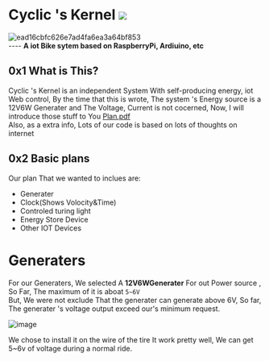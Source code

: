 # Cyclic 's Kernel ![](https://img.shields.io/badge/SupportedBy-Ret1w1cky-blueviolet)
![ead16cbfc626e7ad4fa6ea3a64bf853](https://user-images.githubusercontent.com/72267897/144238466-848c703b-9984-4fad-a44a-e673dd136799.jpg)  
---- **A iot Bike sytem based on RaspberryPi, Ardiuino, etc**  
## 0x1 What is This?
Cyclic 's Kernel is an independent System With self-producing energy, iot Web control, By the time that this is wrote, The system 's Energy source is a 12V6W Generater and The Voltage, Current is not cocerned, Now, I will introduce those stuff to You
[Plan.pdf](https://github.com/DDizzzy79/ScienceFair/files/7633868/default.pdf)  
Also, as a extra info, Lots of our code is based on lots of thoughts on internet
## 0x2 Basic plans
Our plan That we wanted to inclues are:  
* Generater
* Clock(Shows Volocity&Time)
* Controled turing light
* Energy Store Device
* Other IOT Devices
# Generaters
For our Generaters, We selected A **12V6WGenerater** For out Power source , So Far, The maximum of it is aboat ``5~6V``  
But, We were not exclude That the generater can generate above 6V, So far, The generater 's voltage output exceed our's minimum request.   

![image](https://user-images.githubusercontent.com/72267897/144243803-5e349f99-7565-4772-be53-28bdeb5097ea.png)  

We chose to install it on the wire of the tire It work pretty well, We can get 5~6v of voltage during a normal ride.

